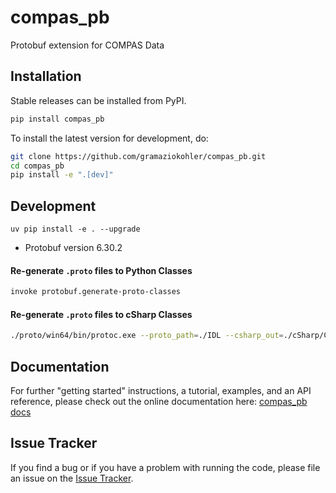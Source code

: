 # compas_pb

Protobuf extension for COMPAS Data

## Installation

Stable releases can be installed from PyPI.

```bash
pip install compas_pb
```

To install the latest version for development, do:

```bash
git clone https://github.com/gramaziokohler/compas_pb.git
cd compas_pb
pip install -e ".[dev]"
```

## Development

```
uv pip install -e . --upgrade
```

- Protobuf version 6.30.2

#### Re-generate `.proto` files to Python Classes

```bash
invoke protobuf.generate-proto-classes
```

#### Re-generate `.proto` files to cSharp Classes

```bash
./proto/win64/bin/protoc.exe --proto_path=./IDL --csharp_out=./cSharp/CompasProtobuffer/src/proto ./IDL/compas_pb/data/proto/*.proto
```


## Documentation

For further "getting started" instructions, a tutorial, examples, and an API reference,
please check out the online documentation here: [compas_pb docs](https://gramaziokohler.github.io/compas_pb)

## Issue Tracker

If you find a bug or if you have a problem with running the code, please file an issue on the [Issue Tracker](https://github.com/gramaziokohler/compas_pb/issues).
